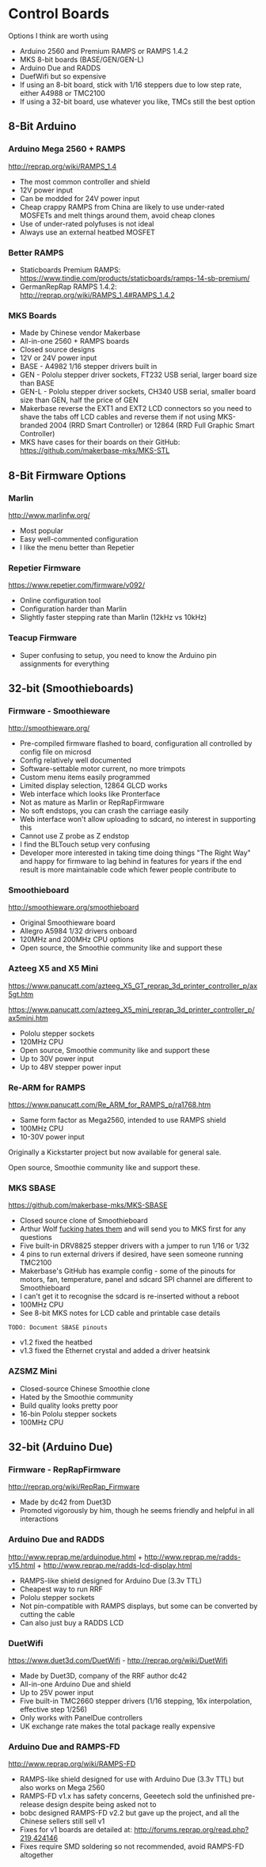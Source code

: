 # Control Boards

Options I think are worth using

* Arduino 2560 and Premium RAMPS or RAMPS 1.4.2
* MKS 8-bit boards (BASE/GEN/GEN-L)
* Arduino Due and RADDS
* DuefWifi but so expensive
* If using an 8-bit board, stick with 1/16 steppers due to low step rate, either A4988 or TMC2100
* If using a 32-bit board, use whatever you like, TMCs still the best option

## 8-Bit Arduino

### Arduino Mega 2560 + RAMPS

http://reprap.org/wiki/RAMPS_1.4

* The most common controller and shield
* 12V power input
* Can be modded for 24V power input
* Cheap crappy RAMPS from China are likely to use under-rated MOSFETs and melt things around them, avoid cheap clones
* Use of under-rated polyfuses is not ideal
* Always use an external heatbed MOSFET

### Better RAMPS

* Staticboards Premium RAMPS: https://www.tindie.com/products/staticboards/ramps-14-sb-premium/
* GermanRepRap RAMPS 1.4.2: http://reprap.org/wiki/RAMPS_1.4#RAMPS_1.4.2

### MKS Boards

* Made by Chinese vendor Makerbase
* All-in-one 2560 + RAMPS boards
* Closed source designs
* 12V or 24V power input
* BASE - A4982 1/16 stepper drivers built in
* GEN - Pololu stepper driver sockets, FT232 USB serial, larger board size than BASE
* GEN-L - Pololu stepper driver sockets, CH340 USB serial, smaller board size than GEN, half the price of GEN
* Makerbase reverse the EXT1 and EXT2 LCD connectors so you need to shave the tabs off LCD cables and reverse them if not using MKS-branded 2004 (RRD Smart Controller) or 12864 (RRD Full Graphic Smart Controller)
* MKS have cases for their boards on their GitHub: https://github.com/makerbase-mks/MKS-STL

## 8-Bit Firmware Options

### Marlin

http://www.marlinfw.org/

* Most popular
* Easy well-commented configuration
* I like the menu better than Repetier

### Repetier Firmware

https://www.repetier.com/firmware/v092/

* Online configuration tool
* Configuration harder than Marlin
* Slightly faster stepping rate than Marlin (12kHz vs 10kHz)

### Teacup Firmware

* Super confusing to setup, you need to know the Arduino pin assignments for everything

## 32-bit (Smoothieboards)

### Firmware - Smoothieware

http://smoothieware.org/

* Pre-compiled firmware flashed to board, configuration all controlled by config file on microsd
* Config relatively well documented
* Software-settable motor current, no more trimpots
* Custom menu items easily programmed
* Limited display selection, 12864 GLCD works
* Web interface which looks like Pronterface
* Not as mature as Marlin or RepRapFirmware
* No soft endstops, you can crash the carriage easily
* Web interface won't allow uploading to sdcard, no interest in supporting this
* Cannot use Z probe as Z endstop
* I find the BLTouch setup very confusing
* Developer more interested in taking time doing things "The Right Way" and happy for firmware to lag behind in features for years if the end result is more maintainable code which fewer people contribute to

### Smoothieboard

http://smoothieware.org/smoothieboard

* Original Smoothieware board
* Allegro A5984 1/32 drivers onboard
* 120MHz and 200MHz CPU options
* Open source, the Smoothie community like and support these

### Azteeg X5 and X5 Mini

https://www.panucatt.com/azteeg_X5_GT_reprap_3d_printer_controller_p/ax5gt.htm

https://www.panucatt.com/azteeg_X5_mini_reprap_3d_printer_controller_p/ax5mini.htm

* Pololu stepper sockets
* 120MHz CPU
* Open source, Smoothie community like and support these
* Up to 30V power input
* Up to 48V stepper power input

### Re-ARM for RAMPS

https://www.panucatt.com/Re_ARM_for_RAMPS_p/ra1768.htm

* Same form factor as Mega2560, intended to use RAMPS shield
* 100MHz CPU
* 10-30V power input

Originally a Kickstarter project but now available for general sale.

Open source, Smoothie community like and support these.

### MKS SBASE

https://github.com/makerbase-mks/MKS-SBASE

* Closed source clone of Smoothieboard
* Arthur Wolf [fucking hates them](http://forums.reprap.org/read.php?13,499322) and will send you to MKS first for any questions
* Five built-in DRV8825 stepper drivers with a jumper to run 1/16 or 1/32
* 4 pins to run external drivers if desired, have seen someone running TMC2100
* Makerbase's GitHub has example config - some of the pinouts for motors, fan, temperature, panel and sdcard SPI channel are different to Smoothieboard
* I can't get it to recognise the sdcard is re-inserted without a reboot
* 100MHz CPU
* See 8-bit MKS notes for LCD cable and printable case details

~~~
TODO: Document SBASE pinouts
~~~

* v1.2 fixed the heatbed
* v1.3 fixed the Ethernet crystal and added a driver heatsink

### AZSMZ Mini

* Closed-source Chinese Smoothie clone
* Hated by the Smoothie community
* Build quality looks pretty poor
* 16-bin Pololu stepper sockets
* 100MHz CPU

## 32-bit (Arduino Due)

### Firmware - RepRapFirmware

http://reprap.org/wiki/RepRap_Firmware

* Made by dc42 from Duet3D
* Promoted vigorously by him, though he seems friendly and helpful in all interactions

### Arduino Due and RADDS

http://www.reprap.me/arduinodue.html + http://www.reprap.me/radds-v15.html + http://www.reprap.me/radds-lcd-display.html

* RAMPS-like shield designed for Arduino Due (3.3v TTL)
* Cheapest way to run RRF
* Pololu stepper sockets
* Not pin-compatible with RAMPS displays, but some can be converted by cutting the cable
* Can also just buy a RADDS LCD

### DuetWifi

https://www.duet3d.com/DuetWifi - http://reprap.org/wiki/DuetWifi

* Made by Duet3D, company of the RRF author dc42
* All-in-one Arduino Due and shield
* Up to 25V power input
* Five built-in TMC2660 stepper drivers (1/16 stepping, 16x interpolation, effective step 1/256)
* Only works with PanelDue controllers
* UK exchange rate makes the total package really expensive

### Arduino Due and RAMPS-FD

http://www.reprap.org/wiki/RAMPS-FD

* RAMPS-like shield designed for use with Arduino Due (3.3v TTL) but also works on Mega 2560
* RAMPS-FD v1.x has safety concerns, Geeetech sold the unfinished pre-release design despite being asked not to
* bobc designed RAMPS-FD v2.2 but gave up the project, and all the Chinese sellers still sell v1
* Fixes for v1 boards are detailed at: http://forums.reprap.org/read.php?219,424146
* Fixes require SMD soldering so not recommended, avoid RAMPS-FD altogether